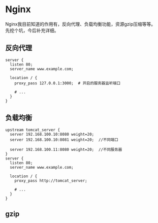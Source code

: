 # Nginx
Nginx我目前知道的作用有，反向代理、负载均衡功能，资源gzip压缩等等。  
先挖个坑，今后补充详细。

## 反向代理
```
server {
  listen 80;
  server_name www.example.com;

  location / {
    proxy_pass 127.0.0.1:3000;  # 开启的服务器监听端口

    # ...
  }
}
```
## 负载均衡
```
upstream tomcat_server {
  server 192.168.100.10:8080 weight=20;
  server 192.168.100.10:8081 weight=20;  //不同端口

  server 192.168.100.11:8080 weight=20;  //不同服务器
}
server {
  listen 80;
  server_name www.example.com;

  location / {
    proxy_pass http://tomcat_server;

    # ...
  }
}
```
## gzip